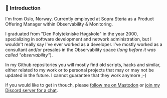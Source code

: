 ### 📌 Introduction 

I'm from Oslo, Norway. Currently employed at Sopra Steria as a Product Offering Manager within Observability & Monitoring. 

I graduated from "Den Polytekniske Høgskole" in the year 2000, specializing in software development and network administration, but I wouldn't really say I've ever worked as a developer. I've mostly worked as a consultant and/or presales in the Observability space (_long before it was called "observability"_). 

In my Github repositories you will mostly find old scripts, hacks and similar, either related to my work or to personal projects that may or may not be updated in the future. I cannot guarantee that they work anymore ;-)

If you would like to get in thouch, please [follow me on Mastodon](https://mikrobloggen.no/@gauteweb) or [join my Discord server for a chat](https://discord.gg/sAE5eX4V2V).

<!--
**Gauteweb/Gauteweb** is a ✨ _special_ ✨ repository because its `README.md` (this file) appears on your GitHub profile.

Here are some ideas to get you started:

- 🔭 I’m currently working on ...
- 🌱 I’m currently learning ...
- 👯 I’m looking to collaborate on ...
- 🤔 I’m looking for help with ...
- 💬 Ask me about ...
- 📫 How to reach me: ...
- 😄 Pronouns: ...
- ⚡ Fun fact: ...
-->
